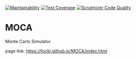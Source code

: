 [![Maintainability](https://api.codeclimate.com/v1/badges/b46309f0a4f2dc35c13f/maintainability)](https://codeclimate.com/github/fockl/MOCA/maintainability)
[![Test Coverage](https://api.codeclimate.com/v1/badges/b46309f0a4f2dc35c13f/test_coverage)](https://codeclimate.com/github/fockl/MOCA/test_coverage)
[![Scrutinizer Code Quality](https://scrutinizer-ci.com/g/fockl/MOCA/badges/quality-score.png?b=master)](https://scrutinizer-ci.com/g/fockl/MOCA/?branch=master)

# MOCA
Monte Carlo Simulator

page link: https://fockl.github.io/MOCA/index.html
